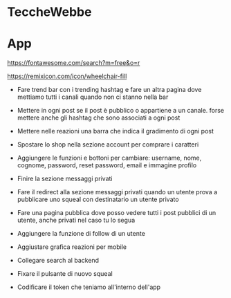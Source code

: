 # TeccheWebbe

# App

https://fontawesome.com/search?m=free&o=r

https://remixicon.com/icon/wheelchair-fill

- Fare trend bar con i trending hashtag e fare un altra pagina dove mettiamo tutti i canali quando non ci stanno nella bar

- Mettere in ogni post se il post è pubblico o appartiene a un canale. forse mettere anche gli hashtag che sono associati a ogni post

- Mettere nelle reazioni una barra che indica il gradimento di ogni post

- Spostare lo shop nella sezione account per comprare i caratteri

- Aggiungere le funzioni e bottoni per cambiare: username, nome, cognome, password, reset password, email e immagine profilo

- Finire la sezione messaggi privati

- Fare il redirect alla sezione messaggi privati quando un utente prova a pubblicare uno squeal con destinatario un utente privato

- Fare una pagina pubblica dove posso vedere tutti i post pubblici di un utente, anche privati nel caso tu lo segua

- Aggiungere la funzione di follow di un utente

- Aggiustare grafica reazioni per mobile

- Collegare search al backend

- Fixare il pulsante di nuovo squeal

- Codificare il token che teniamo all'interno dell'app
